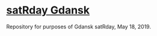 # [satRday Gdansk](https://gdansk2019.satrdays.org/)

Repository for purposes of Gdansk satRday, May 18, 2019.
